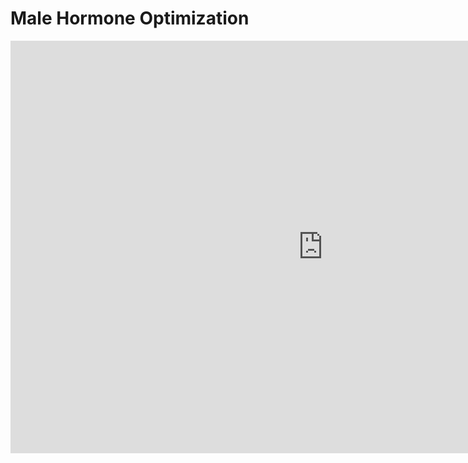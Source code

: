 # Male Hormone Optimization

<embed src="https://etherwiki.org/" style="width:1000px; height: 660px;">